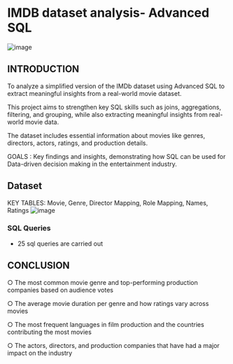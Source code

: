 # IMDB dataset analysis- Advanced SQL

![image](https://github.com/user-attachments/assets/c6c7f335-7a5f-471c-b638-6774a614a207)



## INTRODUCTION

To analyze a simplified version of the IMDb dataset using Advanced SQL to extract meaningful insights from a real-world movie dataset. 

This project aims to strengthen key SQL skills such as joins, aggregations, filtering, and grouping, while also extracting meaningful insights from real-world movie data.

The dataset includes essential information about movies like genres, directors, actors, ratings, and production details.

GOALS : Key findings and insights, demonstrating how SQL can be used for Data-driven
        decision making in the entertainment industry.

## Dataset

KEY TABLES: Movie, Genre, Director Mapping, Role Mapping, Names, Ratings
![image](https://github.com/user-attachments/assets/48295a9a-c606-4d15-8f23-3e9027644112)

### SQL Queries
* 25 sql queries are carried out

## CONCLUSION

○ The most common movie genre and top-performing production companies based on audience votes

○ The average movie duration per genre and how ratings vary across movies

○ The most frequent languages in film production and the countries contributing the most movies

○ The actors, directors, and production companies that have had a major impact on the industry

